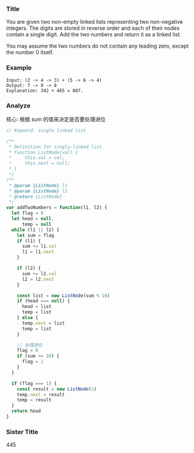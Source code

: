 <!--
abbrlink: tf43uh2s
-->

### Title

You are given two non-empty linked lists representing two non-negative integers. The digits are stored in reverse order and each of their nodes contain a single digit. Add the two numbers and return it as a linked list.

You may assume the two numbers do not contain any leading zero, except the number 0 itself.

### Example

```
Input: (2 -> 4 -> 3) + (5 -> 6 -> 4)
Output: 7 -> 0 -> 8
Explanation: 342 + 465 = 807.
```

### Analyze

核心: 根据 sum 的值来决定是否要处理进位

```js
// Keyword: single linked list

/**
 * Definition for singly-linked list.
 * function ListNode(val) {
 *     this.val = val;
 *     this.next = null;
 * }
 */
/**
 * @param {ListNode} l1
 * @param {ListNode} l2
 * @return {ListNode}
 */
var addTwoNumbers = function(l1, l2) {
  let flag = 0
  let head = null,
      temp = null
  while (l1 || l2) {
    let sum = flag
    if (l1) {
      sum += l1.val
      l1 = l1.next
    }

    if (l2) {
      sum += l2.val
      l2 = l2.next
    }

    const list = new ListNode(sum % 10)
    if (head === null) {
      head = list
      temp = list
    } else {
      temp.next = list
      temp = list
    }

    // 处理进位
    flag = 0
    if (sum >= 10) {
      flag = 1
    }
  }

  if (flag === 1) {
    const result = new ListNode(1)
    temp.next = result
    temp = result
  }
  return head
}
```

### Sister Title

445
